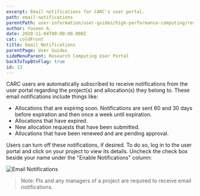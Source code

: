 ```yaml
---
excerpt: Email notifications for CARC's user portal.
path: email-notifications
parentPath: user-information/user-guides/high-performance-computing/research-computing-user-portal
author: Yaseen A.
date: 2020-11-04T00:00:00.000Z
cat: coldFront
title: Email Notifications
parentPage: User Guides
sideMenuParent: Research Computing User Portal
backToTopBtnFlag: true
id: 13
---
```


CARC users are automatically subscribed to receive notifications from the user portal regarding the project(s) and allocation(s) they belong to.  These email notifications include things like:

- Allocations that are expiring soon. Notifications are sent 60 and 30 days before expiration and then once a week until expiration.
- Allocations that have expired.
- New allocation requests that have been submitted.
- Allocations that have been renewed and are pending approval.

Users can turn off these notifications, if desired.  To do so, log in to the user portal and click on your project to view its details.  Uncheck the check box beside your name under the "Enable Notifications" column:

![Email Notifications](/images/coldfront_notifications.jpg)

>Note: PIs and any managers of a project are required to receive email notifications.
